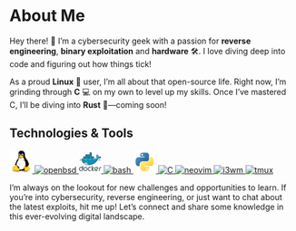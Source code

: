 # About Me

Hey there! 👋 I’m a cybersecurity geek with a passion for **reverse engineering**, **binary exploitation** and **hardware** 🛠️. I love diving deep into code and figuring out how things tick!

As a proud **Linux** 🐧 user, I’m all about that open-source life. Right now, I’m grinding through **C** 💻 on my own to level up my skills. Once I’ve mastered C, I’ll be diving into **Rust** 🦀—coming soon!

## Technologies & Tools

<p align="left">
  <a href="https://www.linux.org/" target="_blank" rel="noreferrer"> <img src="https://raw.githubusercontent.com/devicons/devicon/master/icons/linux/linux-original.svg" alt="linux" width="40" height="40" border="0"/> </a>
  <a href="https://www.openbsd.org" target="_blank" rel="noreferrer"> <img src="https://upload.wikimedia.org/wikipedia/commons/9/9b/OpenBSD_textual_logo.svg" alt="openbsd" width="40" height="40" border="0"/> </a>
  <a href="https://www.docker.com/" target="_blank" rel="noreferrer"> <img src="https://raw.githubusercontent.com/devicons/devicon/master/icons/docker/docker-original-wordmark.svg" alt="docker" width="40" height="40" border="0"/> </a>
  <a href="https://www.gnu.org/software/bash/" target="_blank" rel="noreferrer"> <img src="https://upload.wikimedia.org/wikipedia/commons/8/82/Gnu-bash-logo.svg" alt="bash" width="40" height="40" border="0"/> </a>
  <a href="https://www.python.org" target="_blank" rel="noreferrer"> <img src="https://raw.githubusercontent.com/devicons/devicon/master/icons/python/python-original.svg" alt="python" width="40" height="40" border="0"/> </a>
  <a href="https://en.wikipedia.org/wiki/C_(programming_language)" target="_blank" rel="noreferrer"> <img src="https://upload.wikimedia.org/wikipedia/commons/1/18/C_Programming_Language.svg" alt="C" width="40" height="40" border="0"/> </a>
  <a href="https://neovim.io/" target="_blank" rel="noreferrer"> <img src="https://upload.wikimedia.org/wikipedia/commons/3/3a/Neovim-mark.svg" alt="neovim" width="40" height="40" border="0"/> </a>
 <a href="https://i3wm.org/" target="_blank" rel="noreferrer"> <img src="https://upload.wikimedia.org/wikipedia/commons/2/27/I3_window_manager_logo.svg" alt="i3wm" width="40" height="40" border="0"/> </a>
  <a href="https://github.com/tmux/tmux" target="_blank" rel="noreferrer"> <img src="https://github.com/tmux/tmux/blob/master/logo/tmux-logomark.svg" alt="tmux" width="40" height="40" border="0"/> </a>
</p>

I’m always on the lookout for new challenges and opportunities to learn. If you’re into cybersecurity, reverse engineering, or just want to chat about the latest exploits, hit me up! Let’s connect and share some knowledge in this ever-evolving digital landscape.
